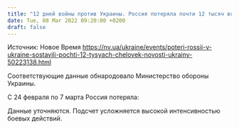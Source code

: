 ```yaml
---
title: "12 дней войны против Украины. Россия потеряла почти 12 тысяч военнослужащих"
date: Tue, 08 Mar 2022 09:20:00 +0200
draft: false
---
```

Источник: Новое Время https://nv.ua/ukraine/events/poteri-rossii-v-ukraine-sostavili-pochti-12-tysyach-chelovek-novosti-ukrainy-50223138.html


Соответствующие данные обнародовало Министерство обороны Украины.

С 24 февраля по 7 марта Россия потеряла:

Данные уточняются. Подсчет усложняется высокой интенсивностью боевых действий.
